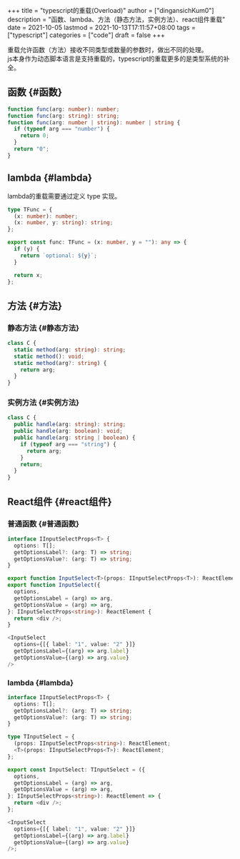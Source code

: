 +++
title = "typescript的重载(Overload)"
author = ["dingansichKum0"]
description = "函数、lambda、方法（静态方法，实例方法）、react组件重载"
date = 2021-10-05
lastmod = 2021-10-13T17:11:57+08:00
tags = ["typescript"]
categories = ["code"]
draft = false
+++

<p class="verse">
重载允许函数（方法）接收不同类型或数量的参数时，做出不同的处理。<br />
js本身作为动态脚本语言是支持重载的，typescript的重载更多的是类型系统的补全。<br />
</p>


## 函数 {#函数}

```typescript
function func(arg: number): number;
function func(arg: string): string;
function func(arg: number | string): number | string {
  if (typeof arg === "number") {
    return 0;
  }
  return "0";
}
```


## lambda {#lambda}

lambda的重载需要通过定义 type 实现。

```typescript
type TFunc = {
  (x: number): number;
  (x: number, y: string): string;
};

export const func: TFunc = (x: number, y = ""): any => {
  if (y) {
    return `optional: ${y}`;
  }

  return x;
};
```


## 方法 {#方法}


### 静态方法 {#静态方法}

```typescript
class C {
  static method(arg: string): string;
  static method(): void;
  static method(arg?: string) {
    return arg;
  }
}
```


### 实例方法 {#实例方法}

```typescript
class C {
  public handle(arg: string): string;
  public handle(arg: boolean): void;
  public handle(arg: string | boolean) {
    if (typeof arg === "string") {
      return arg;
    }
    return;
  }
}
```


## React组件 {#react组件}


### 普通函数 {#普通函数}

```typescript
interface IInputSelectProps<T> {
  options: T[];
  getOptionsLabel?: (arg: T) => string;
  getOptionsValue?: (arg: T) => string;
}

export function InputSelect<T>(props: IInputSelectProps<T>): ReactElement;
export function InputSelect({
  options,
  getOptionsLabel = (arg) => arg,
  getOptionsValue = (arg) => arg,
}: IInputSelectProps<string>): ReactElement {
  return <div />;
}

<InputSelect
  options={[{ label: "1", value: "2" }]}
  getOptionsLabel={(arg) => arg.label}
  getOptionsValue={(arg) => arg.value}
/>
```


### lambda {#lambda}

```typescript
interface IInputSelectProps<T> {
  options: T[];
  getOptionsLabel?: (arg: T) => string;
  getOptionsValue?: (arg: T) => string;
}

type TInputSelect = {
  (props: IInputSelectProps<string>): ReactElement;
  <T>(props: IInputSelectProps<T>): ReactElement;
};

export const InputSelect: TInputSelect = ({
  options,
  getOptionsLabel = (arg) => arg,
  getOptionsValue = (arg) => arg,
}: IInputSelectProps<string>): ReactElement => {
  return <div />;
};

<InputSelect
  options={[{ label: "1", value: "2" }]}
  getOptionsLabel={(arg) => arg.label}
  getOptionsValue={(arg) => arg.value}
/>;
```
